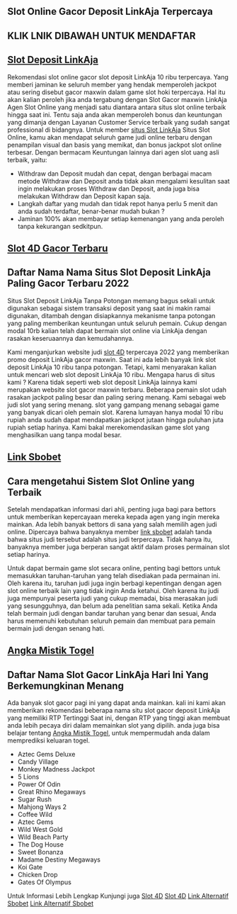 ## Slot Online Gacor Deposit LinkAja Terpercaya

## KLIK LNIK DIBAWAH UNTUK MENDAFTAR
## [Slot Deposit LinkAja](https://lit.link/Slotdepositlinkaja)

Rekomendasi slot online gacor slot deposit LinkAja 10 ribu terpercaya. Yang memberi jaminan ke seluruh member yang hendak memperoleh jackpot atau sering disebut gacor maxwin dalam game slot hoki terpercaya. Hal itu akan kalian peroleh jika anda tergabung dengan Slot Gacor maxwin LinkAja Agen Slot Online yang menjadi satu diantara antara situs slot online terbaik hingga saat ini. Tentu saja anda akan memperoleh bonus dan keuntungan yang dimanja dengan Layanan Customer Service terbaik yang sudah sangat professional di bidangnya. Untuk member [situs Slot LinkAja](https://beacons.ai/slot.deposit.via.linkaja) Situs Slot Online, kamu akan mendapat seluruh game judi online terbaru dengan penampilan visual dan basis yang memikat, dan bonus jackpot slot online terbesar. Dengan bermacam Keuntungan lainnya dari agen slot uang asli terbaik, yaitu:

- Withdraw dan Deposit mudah dan cepat, dengan berbagai macam metode Withdraw dan Deposit anda tidak akan mengalami kesulitan saat ingin melakukan proses Withdraw dan Deposit, anda juga bisa melakukan Withdraw dan Deposit kapan saja.
- Langkah daftar yang mudah dan tidak repot hanya perlu 5 menit dan anda sudah terdaftar, benar-benar mudah bukan ?
- Jaminan 100% akan membayar setiap kemenangan yang anda peroleh tanpa kekurangan sedkitpun.


## [Slot 4D Gacor Terbaru](https://lit.link/slot4dgampangmenang)


## Daftar Nama Nama Situs Slot Deposit LinkAja Paling Gacor Terbaru 2022

Situs Slot Deposit LinkAja Tanpa Potongan memang bagus sekali untuk digunakan sebagai sistem transaksi deposit yang saat ini makin ramai digunakan, ditambah dengan disiapkannya mekanisme tanpa potongan yang paling memberikan keuntungan untuk seluruh pemain. Cukup dengan modal 10rb kalian telah dapat bermain slot online via LinkAja dengan rasakan keseruaannya dan kemudahannya.

Kami menganjurkan website judi [slot 4D](https://beacons.ai/slot.4d.tergacor) terpercaya 2022 yang memberikan promo deposit LinkAja gacor maxwin. Saat ini ada lebih banyak link slot deposit LinkAja 10 ribu tanpa potongan. Tetapi, kami menyarakan kalian untuk mencari web slot deposit LinkAja 10 ribu. Mengapa harus di situs kami ? Karena tidak seperti web slot deposit LinkAja lainnya kami merupakan website slot gacor maxwin terbaru. Beberapa pemain slot udah rasakan jackpot paling besar dan paling sering menang. Kami sebagai web judi slot yang sering menang. slot yang gampang menang sebagai game yang banyak dicari oleh pemain slot. Karena lumayan hanya modal 10 ribu rupiah anda sudah dapat mendapatkan jackpot jutaan hingga puluhan juta rupiah setiap harinya. Kami bakal merekomendasikan game slot yang menghasilkan uang tanpa modal besar.


## [Link Sbobet](https://lit.link/linkalternatifsbobet)


## Cara mengetahui Sistem Slot Online yang Terbaik
Setelah mendapatkan informasi dari ahli, penting juga bagi para bettors untuk memberikan kepercayaan mereka kepada agen yang ingin mereka mainkan. Ada lebih banyak bettors di sana yang salah memilih agen judi online. Dipercaya bahwa banyaknya member [link sbobet](https://beacons.ai/link.sbobet.alternatif) adalah tanda bahwa situs judi tersebut adalah situs judi terpercaya. Tidak hanya itu, banyaknya member juga berperan sangat aktif dalam proses permainan slot setiap harinya.

Untuk dapat bermain game slot secara online, penting bagi bettors untuk memasukkan taruhan-taruhan yang telah disediakan pada permainan ini. Oleh karena itu, taruhan judi juga ingin berbagi kepentingan dengan agen slot online terbaik lain yang tidak ingin Anda ketahui. Oleh karena itu judi juga mempunyai peserta judi yang cukup memadai, bisa merasakan judi yang sesungguhnya, dan belum ada penelitian sama sekali. Ketika Anda telah bermain judi dengan bandar taruhan yang benar dan sesuai, Anda harus memenuhi kebutuhan seluruh pemain dan membuat para pemain bermain judi dengan senang hati.


## [Angka Mistik Togel](https://lit.link/mistiktogel)


## Daftar Nama Slot Gacor LinkAja Hari Ini Yang Berkemungkinan Menang

Ada banyak slot gacor pagi ini yang dapat anda mainkan. kali ini kami akan memberikan rekomendasi beberapa nama situ slot gacor deposit LinkAja yang memiliki RTP Tertinggi Saat ini, dengan RTP yang tinggi akan membuat anda lebih pecaya diri dalam memainkan slot yang dipilih. anda juga bisa belajar tentang [Angka Mistik Togel](https://beacons.ai/mistik.togel), untuk mempermudah anda dalam memprediksi keluaran togel.

- Aztec Gems Deluxe
- Candy Village
- Monkey Madness Jackpot
- 5 Lions
- Power Of Odin
- Great Rhino Megaways
- Sugar Rush
- Mahjong Ways 2
- Coffee Wild
- Aztec Gems
- Wild West Gold
- Wild Beach Party
- The Dog House
- Sweet Bonanza
- Madame Destiny Megaways
- Koi Gate
- Chicken Drop
- Gates Of Olympus

Untuk Informasi Lebih Lengkap Kunjungi juga
[Slot 4D](https://atom.io/packages/slot4d-gacor-maxwin)
[Slot 4D](https://atom.io/themes/slot4d-gacor-maxwin)
[Link Alternatif Sbobet](https://atom.io/packages/link-alternatif-sbobet)
[Link Alternatif Sbobet](https://atom.io/themes/link-alternatif-sbobet)